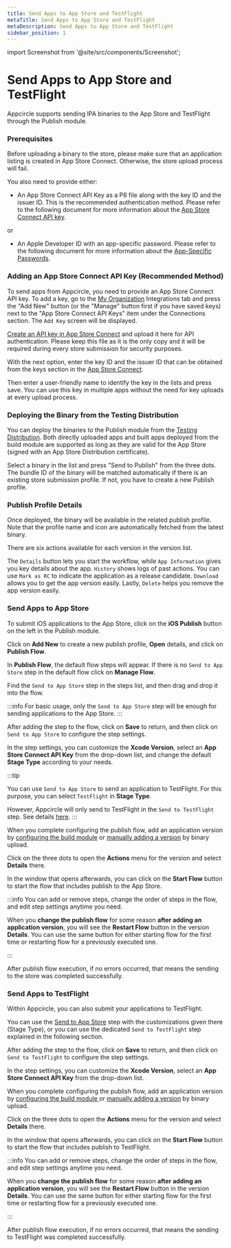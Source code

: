 ```yaml
---
title: Send Apps to App Store and TestFlight
metaTitle: Send Apps to App Store and TestFlight
metaDescription: Send Apps to App Store and TestFlight
sidebar_position: 1
---
```

import Screenshot from '@site/src/components/Screenshot';

# Send Apps to App Store and TestFlight

Appcircle supports sending IPA binaries to the App Store and TestFlight through the Publish module.

### Prerequisites

Before uploading a binary to the store, please make sure that an application listing is created in App Store Connect. Otherwise, the store upload process will fail.

You also need to provide either:

- An App Store Connect API Key as a P8 file along with the key ID and the issuer ID. This is the recommended authentication method. Please refer to the following document for more information about the [App Store Connect API key](https://developer.apple.com/documentation/appstoreconnectapi/creating_api_keys_for_app_store_connect_api).

or

- An Apple Developer ID with an app-specific password. Please refer to the following document for more information about the [App-Specific Passwords](https://support.apple.com/en-us/HT204397).

### Adding an App Store Connect API Key (Recommended Method)

To send apps from Appcircle, you need to provide an App Store Connect API key. To add a key, go to the [My Organization](https://docs.appcircle.io/account/my-organization) Integrations tab and press the "Add New" button (or the "Manage" button first if you have saved keys) next to the "App Store Connect API Keys" item under the Connections section. The `Add Key` screen will be displayed.

[Create an API key in App Store Connect](https://developer.apple.com/documentation/appstoreconnectapi/creating_api_keys_for_app_store_connect_api) and upload it here for API authentication. Please keep this file as it is the only copy and it will be required during every store submission for security purposes.

With the next option, enter the key ID and the issuer ID that can be obtained from the keys section in the [App Store Connect](https://appstoreconnect.apple.com/access/api).

Then enter a user-friendly name to identify the key in the lists and press save. You can use this key in multiple apps without the need for key uploads at every upload process.

<Screenshot url='https://cdn.appcircle.io/docs/assets/image (93).png' />

### Deploying the Binary from the Testing Distribution

You can deploy the binaries to the Publish module from the [Testing Distribution](https://docs.appcircle.io/distribute/). Both directly uploaded apps and built apps deployed from the build module are supported as long as they are valid for the App Store (signed with an App Store Distribution certificate).

Select a binary in the list and press "Send to Publish" from the three dots. The bundle ID of the binary will be matched automatically if there is an existing store submission profile. If not, you have to create a new Publish profile.

<Screenshot url='https://cdn.appcircle.io/docs/assets/2821-distribution-publish-ios.png' />

### Publish Profile Details

Once deployed, the binary will be available in the related publish profile. Note that the profile name and icon are automatically fetched from the latest binary.

There are six actions available for each version in the version list.

The `Details` button lets you start the workflow, while `App Information` gives you key details about the app.
`History` shows logs of past actions. You can use `Mark as RC` to indicate the application as a release candidate.
`Download` allows you to get the app version easily.
Lastly, `Delete` helps you remove the app version easily.

<Screenshot url='https://cdn.appcircle.io/docs/assets/2821-ios-publish-actions.png' />

### Send Apps to App Store

To submit iOS applications to the App Store, click on the **iOS Publish** button on the left in the Publish module.

<Screenshot url='https://cdn.appcircle.io/docs/assets/publish-leftbar-ios.png' />

Click on **Add New** to create a new publish profile, **Open** details, and click on **Publish Flow**.

<Screenshot url='https://cdn.appcircle.io/docs/assets/publish-flow-button.png' />

In **Publish Flow**, the default flow steps will appear. If there is no `Send to App Store` step in the default flow click on **Manage Flow**.

<Screenshot url='https://cdn.appcircle.io/docs/assets/publish-send-appstore.png' />

Find the `Send to App Store` step in the steps list, and then drag and drop it into the flow.

:::info
For basic usage, only the `Send to App Store` step will be enough for sending applications to the App Store.
:::

<Screenshot url='https://cdn.appcircle.io/docs/assets/publish-send-appstore-flow.png' />

After adding the step to the flow, click on **Save** to return, and then click on `Send to App Store` to configure the step settings.

In the step settings, you can customize the **Xcode Version**, select an **App Store Connect API Key** from the drop-down list, and change the default **Stage Type** according to your needs.

<Screenshot url='https://cdn.appcircle.io/docs/assets/publish-appstore-selection-1.png' />

:::tip

You can use `Send to App Store` to send an application to TestFlight. For this purpose, you can select  `TestFlight` in **Stage Type**.

However, Appcircle will only send to TestFlight in the `Send to TestFlight` step. See details [here](#send-apps-to-testflight).
:::

When you complete configuring the publish flow, add an application version by [configuring the build module](index.md#publish-after-build) or [manually adding a version](index.md#add-version) by binary upload.

Click on the three dots to open the **Actions** menu for the version and select **Details** there.

<Screenshot url='https://cdn.appcircle.io/docs/assets/publish-details-modal.png' />

In the window that opens afterwards, you can click on the **Start Flow** button to start the flow that includes publish to the App Store.

<Screenshot url='https://cdn.appcircle.io/docs/assets/publish-start-flow.png' />

:::info
You can add or remove steps, change the order of steps in the flow, and edit step settings anytime you need.

When you **change the publish flow** for some reason **after adding an application version**, you will see the **Restart Flow** button in the version **Details**. You can use the same button for either starting flow for the first time or restarting flow for a previously executed one.

<Screenshot url='https://cdn.appcircle.io/docs/assets/publish-send-to-app-store-restart-flow.png' />
:::

After publish flow execution, if no errors occurred, that means the sending to the store was completed successfully.

<Screenshot url='https://cdn.appcircle.io/docs/assets/publish-send-succes-1.png' />

### Send Apps to TestFlight

Within Appcircle, you can also submit your applications to TestFlight.

You can use the [Send to App Store](#send-apps-to-app-store) step with the customizations given there (Stage Type), or you can use the dedicated `Send to TestFlight` step explained in the following section.

<Screenshot url='https://cdn.appcircle.io/docs/assets/publish-send-testflight-main.png' />

After adding the step to the flow, click on **Save** to return, and then click on `Send to TestFlight` to configure the step settings.

<Screenshot url='https://cdn.appcircle.io/docs/assets/publish-send-testflight-2.png' />

In the step settings, you can customize the **Xcode Version**, select an **App Store Connect API Key** from the drop-down list.

<Screenshot url='https://cdn.appcircle.io/docs/assets/publish-send-testflight-in.png' />

When you complete configuring the publish flow, add an application version by [configuring the build module ](index.md#publish-after-build) or [manually adding a version](index.md#add-version) by binary upload.

Click on the three dots to open the **Actions** menu for the version and select **Details** there.

<Screenshot url='https://cdn.appcircle.io/docs/assets/publish-details-modal.png' />

In the window that opens afterwards, you can click on the **Start Flow** button to start the flow that includes publish to TestFlight.

<Screenshot url='https://cdn.appcircle.io/docs/assets/publish-send-to-test-flight-start-flow.png' />

:::info
You can add or remove steps, change the order of steps in the flow, and edit step settings anytime you need.

When you **change the publish flow** for some reason **after adding an application version**, you will see the **Restart Flow** button in the version **Details**. You can use the same button for either starting flow for the first time or restarting flow for a previously executed one.

<Screenshot url='https://cdn.appcircle.io/docs/assets/publish-testflight-run.png' />
:::

After publish flow execution, if no errors occurred, that means the sending to TestFlight was completed successfully.

<Screenshot url='https://cdn.appcircle.io/docs/assets/publish-testflight-success.png' />
